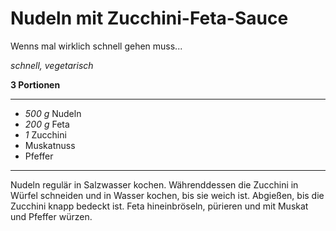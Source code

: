 # Nudeln mit Zucchini-Feta-Sauce

Wenns mal wirklich schnell gehen muss...

*schnell, vegetarisch*

**3 Portionen**

---

- *500 g* Nudeln
- *200 g* Feta
- *1* Zucchini
- Muskatnuss
- Pfeffer

---

Nudeln regulär in Salzwasser kochen.
Währenddessen die Zucchini in Würfel schneiden und in Wasser kochen, bis sie weich ist.
Abgießen, bis die Zucchini knapp bedeckt ist.
Feta hineinbröseln, pürieren und mit Muskat und Pfeffer würzen.
